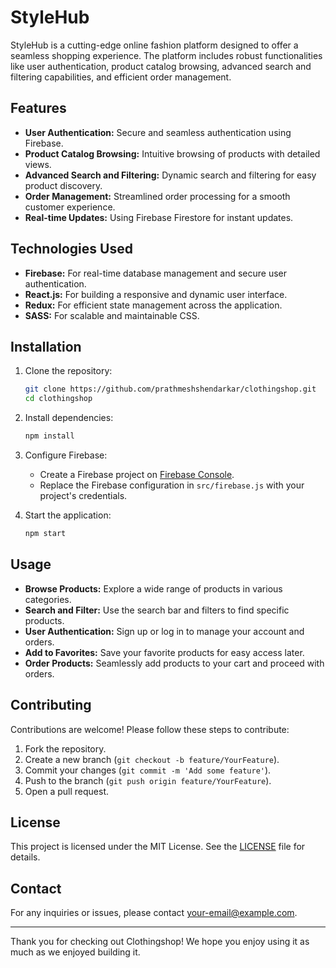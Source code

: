 # StyleHub

StyleHub is a cutting-edge online fashion platform designed to offer a seamless shopping experience. The platform includes robust functionalities like user authentication, product catalog browsing, advanced search and filtering capabilities, and efficient order management.

## Features

- **User Authentication:** Secure and seamless authentication using Firebase.
- **Product Catalog Browsing:** Intuitive browsing of products with detailed views.
- **Advanced Search and Filtering:** Dynamic search and filtering for easy product discovery.
- **Order Management:** Streamlined order processing for a smooth customer experience.
- **Real-time Updates:** Using Firebase Firestore for instant updates.

## Technologies Used

- **Firebase:** For real-time database management and secure user authentication.
- **React.js:** For building a responsive and dynamic user interface.
- **Redux:** For efficient state management across the application.
- **SASS:** For scalable and maintainable CSS.

## Installation

1. Clone the repository:
    ```bash
    git clone https://github.com/prathmeshshendarkar/clothingshop.git
    cd clothingshop
    ```

2. Install dependencies:
    ```bash
    npm install
    ```

3. Configure Firebase:
    - Create a Firebase project on [Firebase Console](https://console.firebase.google.com/).
    - Replace the Firebase configuration in `src/firebase.js` with your project's credentials.

4. Start the application:
    ```bash
    npm start
    ```

## Usage

- **Browse Products:** Explore a wide range of products in various categories.
- **Search and Filter:** Use the search bar and filters to find specific products.
- **User Authentication:** Sign up or log in to manage your account and orders.
- **Add to Favorites:** Save your favorite products for easy access later.
- **Order Products:** Seamlessly add products to your cart and proceed with orders.

## Contributing

Contributions are welcome! Please follow these steps to contribute:

1. Fork the repository.
2. Create a new branch (`git checkout -b feature/YourFeature`).
3. Commit your changes (`git commit -m 'Add some feature'`).
4. Push to the branch (`git push origin feature/YourFeature`).
5. Open a pull request.

## License

This project is licensed under the MIT License. See the [LICENSE](LICENSE) file for details.

## Contact

For any inquiries or issues, please contact [your-email@example.com](mailto:your-email@example.com).

---

Thank you for checking out Clothingshop! We hope you enjoy using it as much as we enjoyed building it.
